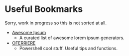 # Useful Bookmarks
Sorry, work in progress so this is not sorted at all.

* [Awesome Ipsum](https://github.com/templeman/awesome-ipsum)
  * A curated list of awesome lorem ipsum generators.
* [OFERRIERE](https://github.com/myusefulrepo)
  * Powershell cool stuff. Useful tips and functions.
